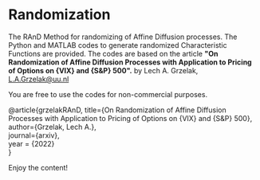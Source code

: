 # Randomization
The RAnD Method for randomizing of Affine Diffusion processes. The Python and MATLAB codes to generate randomized Characteristic Functions are provided.
The codes are based on the article **"On Randomization of Affine Diffusion Processes with Application to Pricing of Options on {VIX} and {S&P} 500".** by Lech A. Grzelak, L.A.Grzelak@uu.nl

You are free to use the codes for non-commercial purposes.

@article{grzelakRAnD,
  title={On Randomization of Affine Diffusion Processes with Application to Pricing of Options on {VIX} and {S&P} 500},\
  author={Grzelak, Lech A.},\
  journal={arxiv},  \
  year = {2022}\
}

Enjoy the content!
